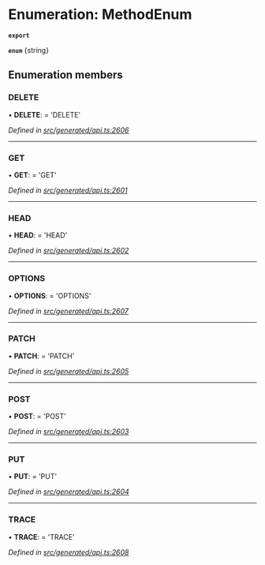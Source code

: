 # Enumeration: MethodEnum

**`export`** 

**`enum`** {string}

## Enumeration members

###  DELETE

• **DELETE**: =  <any> 'DELETE'

*Defined in [src/generated/api.ts:2606](https://github.com/mailslurp/mailslurp-client-ts-js/blob/45dbdd8/src/generated/api.ts#L2606)*

___

###  GET

• **GET**: =  <any> 'GET'

*Defined in [src/generated/api.ts:2601](https://github.com/mailslurp/mailslurp-client-ts-js/blob/45dbdd8/src/generated/api.ts#L2601)*

___

###  HEAD

• **HEAD**: =  <any> 'HEAD'

*Defined in [src/generated/api.ts:2602](https://github.com/mailslurp/mailslurp-client-ts-js/blob/45dbdd8/src/generated/api.ts#L2602)*

___

###  OPTIONS

• **OPTIONS**: =  <any> 'OPTIONS'

*Defined in [src/generated/api.ts:2607](https://github.com/mailslurp/mailslurp-client-ts-js/blob/45dbdd8/src/generated/api.ts#L2607)*

___

###  PATCH

• **PATCH**: =  <any> 'PATCH'

*Defined in [src/generated/api.ts:2605](https://github.com/mailslurp/mailslurp-client-ts-js/blob/45dbdd8/src/generated/api.ts#L2605)*

___

###  POST

• **POST**: =  <any> 'POST'

*Defined in [src/generated/api.ts:2603](https://github.com/mailslurp/mailslurp-client-ts-js/blob/45dbdd8/src/generated/api.ts#L2603)*

___

###  PUT

• **PUT**: =  <any> 'PUT'

*Defined in [src/generated/api.ts:2604](https://github.com/mailslurp/mailslurp-client-ts-js/blob/45dbdd8/src/generated/api.ts#L2604)*

___

###  TRACE

• **TRACE**: =  <any> 'TRACE'

*Defined in [src/generated/api.ts:2608](https://github.com/mailslurp/mailslurp-client-ts-js/blob/45dbdd8/src/generated/api.ts#L2608)*
